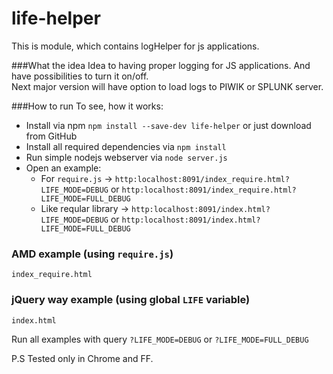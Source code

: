 # life-helper
This is module, which contains logHelper for js applications.

###What the idea
Idea to having proper logging for JS applications. And have possibilities to turn it on/off.<br />
Next major version will have option to load logs to PIWIK or SPLUNK server.

###How to run
To see, how it works:<br />
 * Install via npm `npm install --save-dev life-helper` or just download from GitHub<br />
 * Install all required dependencies via `npm install`<br />
 * Run simple nodejs webserver via `node server.js`<br />
 * Open an example:<br />
   * For `require.js` -> `http:localhost:8091/index_require.html?LIFE_MODE=DEBUG` or `http:localhost:8091/index_require.html?LIFE_MODE=FULL_DEBUG`<br />
   * Like reqular library -> `http:localhost:8091/index.html?LIFE_MODE=DEBUG` or `http:localhost:8091/index.html?LIFE_MODE=FULL_DEBUG`<br />

### AMD example (using `require.js`)
```
index_require.html
```

### jQuery way example (using global `LIFE` variable)
```
index.html
```

Run all examples with query `?LIFE_MODE=DEBUG` or `?LIFE_MODE=FULL_DEBUG`

P.S
Tested only in Chrome and FF.
